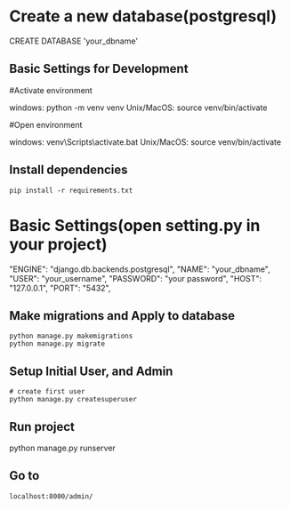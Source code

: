 # Create a new database(postgresql)

CREATE DATABASE 'your_dbname'

## Basic Settings for Development

   #Activate environment

windows:    python -m venv venv
Unix/MacOS: source venv/bin/activate 

   #Open environment

windows:    venv\Scripts\activate.bat
Unix/MacOS: source venv/bin/activate

## Install dependencies
    pip install -r requirements.txt

# Basic Settings(open setting.py in your project)
"ENGINE": "django.db.backends.postgresql",
        "NAME": "your_dbname",
        "USER": "your_username",
        "PASSWORD": "your password",
        "HOST": "127.0.0.1",
        "PORT": "5432", 

## Make migrations and Apply to database
    python manage.py makemigrations 
    python manage.py migrate
## Setup Initial User, and Admin

    # create first user
    python manage.py createsuperuser

## Run project

python manage.py runserver 

## Go to
    localhost:8000/admin/